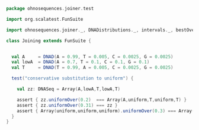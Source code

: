 
```scala
package ohnosequences.joiner.test

import org.scalatest.FunSuite

import ohnosequences.joiner._, DNADistributions._, intervals._, bestOverlap._

class Joining extends FunSuite {


  val A     = DNAD(A = 0.99, T = 0.005, C = 0.0025, G = 0.0025)
  val lowA  = DNAD(A = 0.7, T = 0.1, C = 0.1, G = 0.1)
  val T     = DNAD(T = 0.99, A = 0.005, C = 0.0025, G = 0.0025)

  test("conservative substitution to uniform") {

    val zz: DNASeq = Array(A,lowA,T,lowA,T)

    assert { zz.uniformOver(0.2)  === Array(A,uniform,T,uniform,T) }
    assert { zz.uniformOver(0.31) === zz }
    assert { Array(uniform,uniform,uniform).uniformOver(0.3) === Array(uniform,uniform,uniform) }
  }
}

```




[main/scala/intervals.scala]: ../../main/scala/intervals.scala.md
[main/scala/package.scala]: ../../main/scala/package.scala.md
[main/scala/bestOverlap.scala]: ../../main/scala/bestOverlap.scala.md
[main/scala/DNADistributions.scala]: ../../main/scala/DNADistributions.scala.md
[main/scala/consensus.scala]: ../../main/scala/consensus.scala.md
[test/scala/Intervals.scala]: Intervals.scala.md
[test/scala/BestOverlap.scala]: BestOverlap.scala.md
[test/scala/Joining.scala]: Joining.scala.md
[test/scala/Joiner.scala]: Joiner.scala.md
[test/scala/Consensus.scala]: Consensus.scala.md